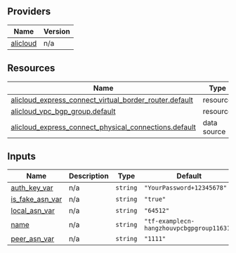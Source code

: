 <!-- BEGIN_TF_DOCS -->
## Providers

| Name | Version |
|------|---------|
| <a name="provider_alicloud"></a> [alicloud](#provider\_alicloud) | n/a |

## Resources

| Name | Type |
|------|------|
| [alicloud_express_connect_virtual_border_router.default](https://registry.terraform.io/providers/hashicorp/alicloud/latest/docs/resources/express_connect_virtual_border_router) | resource |
| [alicloud_vpc_bgp_group.default](https://registry.terraform.io/providers/hashicorp/alicloud/latest/docs/resources/vpc_bgp_group) | resource |
| [alicloud_express_connect_physical_connections.default](https://registry.terraform.io/providers/hashicorp/alicloud/latest/docs/data-sources/express_connect_physical_connections) | data source |

## Inputs

| Name | Description | Type | Default | Required |
|------|-------------|------|---------|:--------:|
| <a name="input_auth_key_var"></a> [auth\_key\_var](#input\_auth\_key\_var) | n/a | `string` | `"YourPassword+12345678"` | no |
| <a name="input_is_fake_asn_var"></a> [is\_fake\_asn\_var](#input\_is\_fake\_asn\_var) | n/a | `string` | `"true"` | no |
| <a name="input_local_asn_var"></a> [local\_asn\_var](#input\_local\_asn\_var) | n/a | `string` | `"64512"` | no |
| <a name="input_name"></a> [name](#input\_name) | n/a | `string` | `"tf-examplecn-hangzhouvpcbgpgroup11631"` | no |
| <a name="input_peer_asn_var"></a> [peer\_asn\_var](#input\_peer\_asn\_var) | n/a | `string` | `"1111"` | no |
<!-- END_TF_DOCS -->    